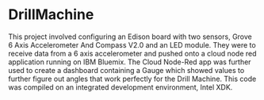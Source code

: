 # DrillMachine
 This project involved configuring an Edison board with two sensors, Grove 6 Axis Accelerometer And Compass V2.0 and an LED module. They were to receive data from a 6 axis accelerometer and pushed onto a cloud node red application running on IBM Bluemix. The Cloud Node-Red app was further used to create a dashboard containing a Gauge which showed values to further figure out angles that work perfectly for the Drill Machine. This code was compiled on an integrated development environment, Intel XDK.
